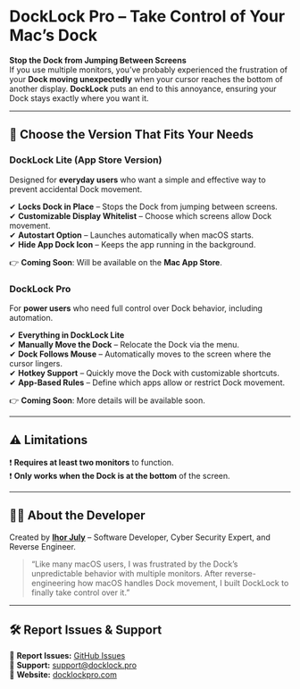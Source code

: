 # DockLock Pro – Take Control of Your Mac’s Dock

**Stop the Dock from Jumping Between Screens**  
If you use multiple monitors, you’ve probably experienced the frustration of your **Dock moving unexpectedly** when your cursor reaches the bottom of another display. **DockLock** puts an end to this annoyance, ensuring your Dock stays exactly where you want it.

---

## 🚀 Choose the Version That Fits Your Needs

### DockLock Lite (App Store Version)  
Designed for **everyday users** who want a simple and effective way to prevent accidental Dock movement.

✔ **Locks Dock in Place** – Stops the Dock from jumping between screens.  
✔ **Customizable Display Whitelist** – Choose which screens allow Dock movement.  
✔ **Autostart Option** – Launches automatically when macOS starts.  
✔ **Hide App Dock Icon** – Keeps the app running in the background.  

👉 **Coming Soon**: Will be available on the **Mac App Store**.

### DockLock Pro  
For **power users** who need full control over Dock behavior, including automation.

✔ **Everything in DockLock Lite**  
✔ **Manually Move the Dock** – Relocate the Dock via the menu.  
✔ **Dock Follows Mouse** – Automatically moves to the screen where the cursor lingers.  
✔ **Hotkey Support** – Quickly move the Dock with customizable shortcuts.  
✔ **App-Based Rules** – Define which apps allow or restrict Dock movement.  

👉 **Coming Soon**: More details will be available soon.

---

## ⚠️ Limitations

❗ **Requires at least two monitors** to function.  
❗ **Only works when the Dock is at the bottom** of the screen.  

---

## 👨‍💻 About the Developer

Created by **[Ihor July](https://github.com/JulyIghor)** – Software Developer, Cyber Security Expert, and Reverse Engineer.

> “Like many macOS users, I was frustrated by the Dock’s unpredictable behavior with multiple monitors. After reverse-engineering how macOS handles Dock movement, I built DockLock to finally take control over it.”

---

## 🛠 Report Issues & Support

🐞 **Report Issues:** [GitHub Issues](https://github.com/JulyIghor/DockLockPro/issues)  
📧 **Support:** [support@docklock.pro](mailto:support@docklock.pro)  
🔗 **Website:** [docklockpro.com](https://docklockpro.com)
